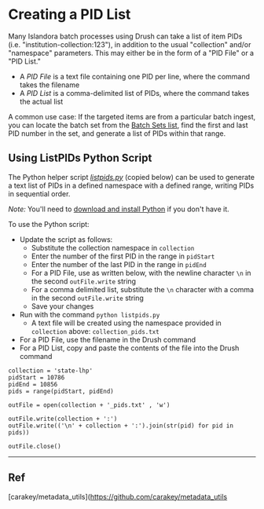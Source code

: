 # Creating a PID List

Many Islandora batch processes using Drush can take a list of item PIDs (i.e. "institution-collection:123"), in addition to the usual "collection" and/or "namespace" parameters. This may either be in the form of a "PID File" or a "PID List."

- A _PID File_ is a text file containing one PID per line, where the command takes the filename
- A _PID List_ is a comma-delimited list of PIDs, where the command takes the actual list

A common use case: If the targeted items are from a particular batch ingest, you can locate the batch set from the [Batch Sets list](http://louisianadigitallibrary.org/admin/reports/islandora_batch_sets?page=1), find the first and last PID number in the set, and generate a list of PIDs within that range.

## Using ListPIDs Python Script

The Python helper script [_listpids.py_](create_pid_list/listpids.py) (copied below) can be used to generate a text list of PIDs in a defined namespace with a defined range, writing PIDs in sequential order.

_Note:_ You'll need to [download and install Python](https://www.python.org/downloads/) if you don't have it.

To use the Python script:

- Update the script as follows:
    - Substitute the collection namespace in `collection`
    - Enter the number of the first PID in the range in `pidStart`
    - Enter the number of the last PID in the range in `pidEnd`
    - For a PID File, use as written below, with the newline character `\n` in the second `outFile.write` string
    - For a comma delimited list, substitute the `\n` character with a comma in the second `outFile.write` string
    - Save your changes
- Run with the command `python listpids.py`
    - A text file will be created using the namespace provided in `collection` above: `collection_pids.txt`
- For a PID File, use the filename in the Drush command
- For a PID List, copy and paste the contents of the file into the Drush command

```
collection = 'state-lhp'
pidStart = 10786
pidEnd = 10856
pids = range(pidStart, pidEnd)

outFile = open(collection + '_pids.txt' , 'w')

outFile.write(collection + ':')
outFile.write(('\n' + collection + ':').join(str(pid) for pid in pids))

outFile.close()
```

- - - - -

## Ref
[carakey/metadata_utils](https://github.com/carakey/metadata_utils
